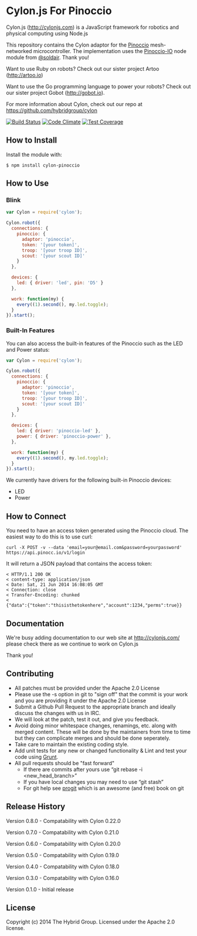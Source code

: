 # Cylon.js For Pinoccio

Cylon.js (http://cylonjs.com) is a JavaScript framework for robotics and
physical computing using Node.js

This repository contains the Cylon adaptor for the [Pinoccio](https://pinocc.io/) mesh-networked microcontroller. The implementation uses the [Pinoccio-IO](https://github.com/soldair/pinoccio-io) node module from [@soldair](https://github.com/soldair/). Thank you!

Want to use Ruby on robots? Check out our sister project Artoo (http://artoo.io)

Want to use the Go programming language to power your robots? Check out our
sister project Gobot (http://gobot.io).

For more information about Cylon, check out our repo at
https://github.com/hybridgroup/cylon

[![Build Status](https://secure.travis-ci.org/hybridgroup/cylon-pinoccio.png?branch=master)](http://travis-ci.org/hybridgroup/cylon-pinoccio) [![Code Climate](https://codeclimate.com/github/hybridgroup/cylon-pinoccio/badges/gpa.svg)](https://codeclimate.com/github/hybridgroup/cylon-pinoccio) [![Test Coverage](https://codeclimate.com/github/hybridgroup/cylon-pinoccio/badges/coverage.svg)](https://codeclimate.com/github/hybridgroup/cylon-pinoccio)

## How to Install

Install the module with:

    $ npm install cylon-pinoccio

## How to Use

### Blink

```javascript
var Cylon = require('cylon');

Cylon.robot({
  connections: {
    pinoccio: {
      adaptor: 'pinoccio',
      token: '[your token]',
      troop: '[your troop ID]',
      scout: '[your scout ID]'
    }
  },

  devices: {
    led: { driver: 'led', pin: 'D5' }
  },

  work: function(my) {
    every((1).second(), my.led.toggle);
  }
}).start();
```

### Built-In Features

You can also access the built-in features of the Pinoccio such as the LED and Power status:

```javascript
var Cylon = require('cylon');

Cylon.robot({
  connections: {
    pinoccio: {
      adaptor: 'pinoccio',
      token: '[your token]',
      troop: '[your troop ID]',
      scout: '[your scout ID]'
    }
  },

  devices: {
    led: { driver: 'pinoccio-led' },
    power: { driver: 'pinoccio-power' },
  },

  work: function(my) {
    every((1).second(), my.led.toggle);
  }
}).start();
```

We currently have drivers for the following built-in Pinoccio devices:

- LED
- Power

## How to Connect

You need to have an access token generated using the Pinoccio cloud. The easiest way to do this is to use curl:

    curl -X POST -v --data 'email=your@email.com&password=yourpassword' https://api.pinocc.io/v1/login

It will return a JSON payload that contains the access token:

    < HTTP/1.1 200 OK
    < content-type: application/json
    < Date: Sat, 21 Jun 2014 16:08:05 GMT
    < Connection: close
    < Transfer-Encoding: chunked
    <
    {"data":{"token":"thisisthetokenhere","account":1234,"perms":true}}

## Documentation

We're busy adding documentation to our web site at http://cylonjs.com/ please check there as we continue to work on Cylon.js

Thank you!

## Contributing

* All patches must be provided under the Apache 2.0 License
* Please use the -s option in git to "sign off" that the commit is your work and you are providing it under the Apache 2.0 License
* Submit a Github Pull Request to the appropriate branch and ideally discuss the changes with us in IRC.
* We will look at the patch, test it out, and give you feedback.
* Avoid doing minor whitespace changes, renamings, etc. along with merged content. These will be done by the maintainers from time to time but they can complicate merges and should be done seperately.
* Take care to maintain the existing coding style.
* Add unit tests for any new or changed functionality & Lint and test your code using [Grunt](http://gruntjs.com/).
* All pull requests should be "fast forward"
  * If there are commits after yours use “git rebase -i <new_head_branch>”
  * If you have local changes you may need to use “git stash”
  * For git help see [progit](http://git-scm.com/book) which is an awesome (and free) book on git

## Release History

Version 0.8.0 - Compatability with Cylon 0.22.0

Version 0.7.0 - Compatability with Cylon 0.21.0

Version 0.6.0 - Compatability with Cylon 0.20.0

Version 0.5.0 - Compatability with Cylon 0.19.0

Version 0.4.0 - Compatability with Cylon 0.18.0

Version 0.3.0 - Compatability with Cylon 0.16.0

Version 0.1.0 - Initial release

## License

Copyright (c) 2014 The Hybrid Group. Licensed under the Apache 2.0 license.
